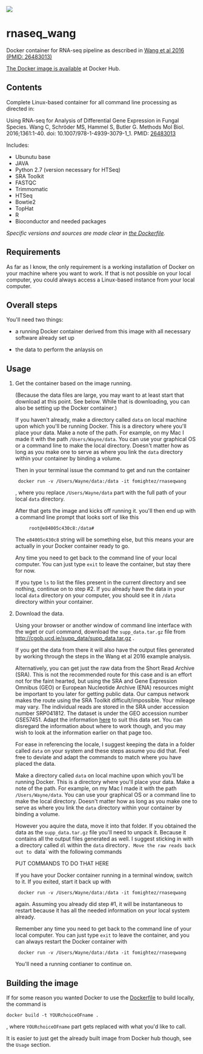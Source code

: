[![](https://images.microbadger.com/badges/image/fomightez/rnaseqwang.svg)](https://microbadger.com/images/fomightez/rnaseqwang "Get your own image badge on microbadger.com")  

# rnaseq_wang
Docker container for RNA-seq pipeline as described in [Wang et al 2016 (PMID: 26483013)](https://www.ncbi.nlm.nih.gov/pubmed/26483013)


[The Docker image is available](https://hub.docker.com/r/fomightez/rnaseqwang/) at Docker Hub.

Contents
--------

Complete Linux-based container for all command line processing as directed in:  

Using RNA-seq for Analysis of Differential Gene Expression in Fungal Species.
Wang C, Schröder MS, Hammel S, Butler G.
Methods Mol Biol. 2016;1361:1-40. doi: 10.1007/978-1-4939-3079-1_1. PMID: [26483013](https://www.ncbi.nlm.nih.gov/pubmed/26483013)


Includes:

* Ubunutu base
* JAVA
* Python 2.7 (version necessary for HTSeq)
* SRA Toolkit
* FASTQC
* Trimmomatic
* HTSeq
* Bowtie2
* TopHat
* R
* Bioconductor and needed packages

*Specific versions and sources are made clear in [the Dockerfile](https://github.com/fomightez/rnaseq_wang/blob/master/Dockerfile).*

Requirements
------------

As far as I know, the only requirement is a working installation of Docker on your machine where you want to work. If that is not possible on your local computer, you could always access a Linux-based instance from your local computer.

Overall steps
-------------

You'll need two things:

* a running Docker container derived from this image with all necessary software already set up

* the data to perform the anlaysis on

Usage
-----

1. Get the container based on the image running.

	(Because the data files are large, you may want to at least start that download at this point. See below. While that is downloading, you can also be setting up the Docker container.)

	If you haven't already, make a directory called `data` on local machine upon which you'll be running Docker. This is a directory where you'll place your data. Make a note of the path. For example, on my Mac I made it with the path `/Users/Wayne/data`. You can use your graphical OS or a command line to make the local directory. Doesn't matter how as long as you make one to serve as where you link the `data` directory within your container by binding a volume.

	Then in your terminal issue the command to get and run the container

		docker run -v /Users/Wayne/data:/data -it fomightez/rnaseqwang

	, where you replace `/Users/Wayne/data` part with the full path of your local `data` directory.

	After that gets the image and kicks off running it. you'll then end up with a command line prompt that looks sort of like this

			root@e84005c430c8:/data#

	The `e84005c430c8` string will be something else, but this means your are actually in your Docker container ready to go.

	Any time you need to get back to the command line of your local computer. You can just type `exit` to leave the container, but stay there for now.

	If you type `ls` to list the files present in the current directory and see nothing, continue on to step #2. If you already have the data in your local `data` directory on your computer, you should see it in `/data` directory within your container.



2. Download the data.

	Using your browser or another window of command line interface with the wget or curl command, download the `supp_data.tar.gz` file from http://cgob.ucd.ie/supp_data/supp_data.tar.gz .

	If you get the data from there it will also have the output files generated by working through the steps in the Wang et al 2016 example analysis.

	Alternatively, you can get just the raw data from the Short Read Archive (SRA). This is not the recommended route for this case and is an effort not for the faint hearted, but using the SRA and Gene Expression Omnibus (GEO) or European Nucleotide Archive (ENA) resources might be important to you later for getting public data. Our campus network makes the route using the SRA Toolkit difficult/impossible. Your mileage may vary. The individual reads are stored in the SRA under accession number SRP041812. The dataset is under the GEO accession number GSE57451. Adapt the information [here](http://fenglabwkshopmay2015.readthedocs.io/en/latest/Get%20a%20ChIP-Seq%20dataset/#obtaining-a-fastq-file-using-the-sra-toolkit) to suit this data set. You can disregard the information about where to work though, and you may wish to look at the information earlier on that page too.

	For ease in referencing the locale, I suggest keeping the data in a folder called `data` on your system and these steps assume you did that. Feel free to deviate and adapt the commands to match where you have placed the data.

	Make a directory called `data` on local machine upon which you'll be running Docker. This is a directory where you'll place your data. Make a note of the path. For example, on my Mac I made it with the path `/Users/Wayne/data`. You can use your graphical OS or a command line to make the local directory. Doesn't matter how as long as you make one to serve as where you link the `data` directory within your container by binding a volume.

	However you aquire the data, move it into that folder. If you obtained the data as the `supp_data.tar.gz` file you'll need to unpack it. Because it contains all the output files generated as well. I suggest sticking in with a directory called `dl` within the `data` directory`. Move the raw reads back out to `data` with the following commands

	PUT COMMANDS TO DO THAT HERE

	If you have your Docker container running in a terminal window, switch to it. If you exited, start it back up with

		docker run -v /Users/Wayne/data:/data -it fomightez/rnaseqwang

	again. Assuming you already did step #1, it will be instantaneous to restart because it has all the needed information on your local system already.

	Remember any time you need to get back to the command line of your local computer. You can just type `exit` to leave the container, and you can always restart the Docker container with

		docker run -v /Users/Wayne/data:/data -it fomightez/rnaseqwang

	You'll need a running contianer to continue on.







Building the image
------------------

If for some reason you wanted Docker to use the [Dockerfile](https://github.com/fomightez/rnaseq_wang/blob/master/Dockerfile) to build locally, the command is

	docker build -t YOURchoiceOFname .

, where `YOURchoiceOFname` part gets replaced with what you'd like to call.

It is easier to just get the already built image from Docker hub though, see the `Usage` section.
